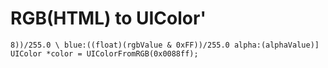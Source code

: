 # RGB(HTML) to UIColor'

    8))/255.0 \ blue:((float)(rgbValue & 0xFF))/255.0 alpha:(alphaValue)] UIColor *color = UIColorFromRGB(0x0088ff);
